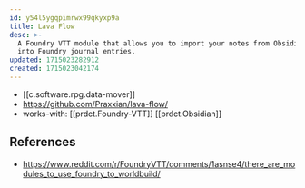 ```yaml
---
id: y54l5ygqpimrwx99qkyxp9a
title: Lava Flow
desc: >-
  A Foundry VTT module that allows you to import your notes from Obsidian MD
  into Foundry journal entries. 
updated: 1715023282912
created: 1715023042174
---
```


- [[c.software.rpg.data-mover]] 
- https://github.com/Praxxian/lava-flow/
- works-with: [[prdct.Foundry-VTT]] [[prdct.Obsidian]]

## References

- https://www.reddit.com/r/FoundryVTT/comments/1asnse4/there_are_modules_to_use_foundry_to_worldbuild/